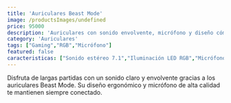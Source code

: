 ```yaml
---
title: 'Auriculares Beast Mode'
image: /productsImages/undefined
price: 95000
description: 'Auriculares con sonido envolvente, micrófono y diseño cómodo para largas sesiones de juego.'
category: 'Auriculares'
tags: ["Gaming","RGB","Micrófono"]
featured: false
caracteristicas: ["Sonido estéreo 7.1","Iluminación LED RGB","Micrófono flexible con cancelación de ruido","Compatibilidad con PC y consolas"]
---
```


Disfruta de largas partidas con un sonido claro y envolvente gracias a los auriculares Beast Mode. Su diseño ergonómico y micrófono de alta calidad te mantienen siempre conectado.